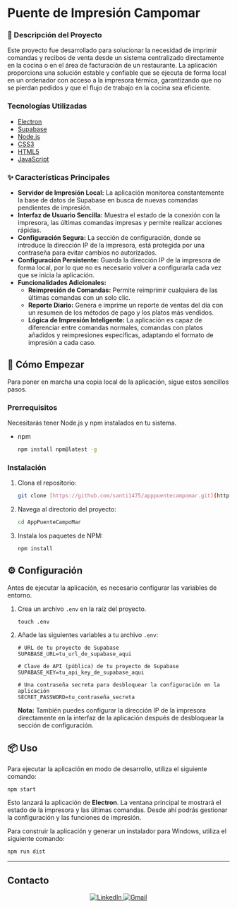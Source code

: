 # Puente de Impresión Campomar
### 📝 Descripción del Proyecto

Este proyecto fue desarrollado para solucionar la necesidad de imprimir comandas y recibos de venta desde un sistema centralizado directamente en la cocina o en el área de facturación de un restaurante. La aplicación proporciona una solución estable y confiable que se ejecuta de forma local en un ordenador con acceso a la impresora térmica, garantizando que no se pierdan pedidos y que el flujo de trabajo en la cocina sea eficiente.

### Tecnologías Utilizadas

* [Electron](https://www.electronjs.org/)
* [Supabase](https://supabase.com/)
* [Node.js](https://nodejs.org/)
* [CSS3](https://developer.mozilla.org/es/docs/Web/CSS)
* [HTML5](https://developer.mozilla.org/es/docs/Web/HTML)
* [JavaScript](https://developer.mozilla.org/es/docs/Web/JavaScript)

### ✨ Características Principales

* **Servidor de Impresión Local:** La aplicación monitorea constantemente la base de datos de Supabase en busca de nuevas comandas pendientes de impresión.
* **Interfaz de Usuario Sencilla:** Muestra el estado de la conexión con la impresora, las últimas comandas impresas y permite realizar acciones rápidas.
* **Configuración Segura:** La sección de configuración, donde se introduce la dirección IP de la impresora, está protegida por una contraseña para evitar cambios no autorizados.
* **Configuración Persistente:** Guarda la dirección IP de la impresora de forma local, por lo que no es necesario volver a configurarla cada vez que se inicia la aplicación.
* **Funcionalidades Adicionales:**
    * **Reimpresión de Comandas:** Permite reimprimir cualquiera de las últimas comandas con un solo clic.
    * **Reporte Diario:** Genera e imprime un reporte de ventas del día con un resumen de los métodos de pago y los platos más vendidos.
    * **Lógica de Impresión Inteligente:** La aplicación es capaz de diferenciar entre comandas normales, comandas con platos añadidos y reimpresiones específicas, adaptando el formato de impresión a cada caso.

## 🚀 Cómo Empezar

Para poner en marcha una copia local de la aplicación, sigue estos sencillos pasos.

### Prerrequisitos

Necesitarás tener Node.js y npm instalados en tu sistema.

* npm
    ```sh
    npm install npm@latest -g
    ```

### Instalación

1.  Clona el repositorio:
    ```sh
    git clone [https://github.com/santi1475/apppuentecampomar.git](https://github.com/santi1475/apppuentecampomar.git)
    ```
2.  Navega al directorio del proyecto:
    ```sh
    cd AppPuenteCampoMar
    ```
3.  Instala los paquetes de NPM:
    ```sh
    npm install
    ```

## ⚙️ Configuración

Antes de ejecutar la aplicación, es necesario configurar las variables de entorno.

1.  Crea un archivo `.env` en la raíz del proyecto.
    ```
    touch .env
    ```
2.  Añade las siguientes variables a tu archivo `.env`:
    ```env
    # URL de tu proyecto de Supabase
    SUPABASE_URL=tu_url_de_supabase_aqui

    # Clave de API (pública) de tu proyecto de Supabase
    SUPABASE_KEY=tu_api_key_de_supabase_aqui

    # Una contraseña secreta para desbloquear la configuración en la aplicación
    SECRET_PASSWORD=tu_contraseña_secreta
    ```
    **Nota:** También puedes configurar la dirección IP de la impresora directamente en la interfaz de la aplicación después de desbloquear la sección de configuración.

## 📦 Uso

Para ejecutar la aplicación en modo de desarrollo, utiliza el siguiente comando:

```sh
npm start
```
Esto lanzará la aplicación de **Electron**. La ventana principal te mostrará el estado de la impresora y las últimas comandas. Desde ahí podrás gestionar la configuración y las funciones de impresión.

Para construir la aplicación y generar un instalador para Windows, utiliza el siguiente comando:

```sh
npm run dist
```
---

## Contacto

<div align="center">

<a href="https://www.linkedin.com/in/santiago-g-v/">
  <img src="https://img.shields.io/badge/LinkedIn-0A66C2?style=for-the-badge&logo=linkedin&logoColor=white" alt="LinkedIn"/>
</a>
<a href="mailto:santiguz1475@gmail.com">
  <img src="https://img.shields.io/badge/Gmail-D14836?style=for-the-badge&logo=gmail&logoColor=white" alt="Gmail"/>
</a>

</div>
